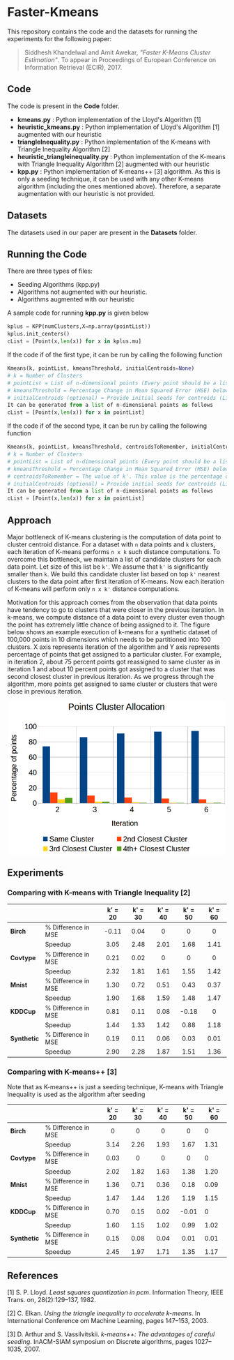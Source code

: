 # Faster-Kmeans

This repository contains the code and the datasets for running the experiments for the following paper:

>Siddhesh Khandelwal and Amit Awekar, *"Faster K-Means Cluster Estimation"*. To appear in Proceedings of European
Conference on Information Retrieval (ECIR), 2017.

## Code

The code is present in the **Code** folder.
* **kmeans.py** : Python implementation of the Lloyd's Algorithm [1]
* **heuristic_kmeans.py** : Python implementation of Lloyd's Algorithm [1] augmented with our heuristic
* **triangleInequality.py** : Python implementation of the K-means with Triangle Inequality Algorithm [2]
* **heuristic_triangleinequality.py** : Python implementation of the K-means with Triangle Inequality Algorithm [2] augmented with our heuristic
* **kpp.py** : Python implementation of K-means++ [3] algorithm. As this is only a seeding technique, it can be used with any other K-means algorithm (including the ones mentioned above). Therefore, a separate augmentation with our heuristic is not provided.

## Datasets

The datasets used in our paper are present in the **Datasets** folder.

## Running the Code

There are three types of files:
* Seeding Algorithms (kpp.py)
* Algorithms not augmented with our heuristic.
* Algorithms augmented with our heuristic

A sample code for running **kpp.py** is given below
```python
kplus = KPP(numClusters,X=np.array(pointList))
kplus.init_centers()
cList = [Point(x,len(x)) for x in kplus.mu]
```

If the code if of the first type, it can be run by calling the following function
```python
Kmeans(k, pointList, kmeansThreshold, initialCentroids=None)
# k = Number of Clusters
# pointList = List of n-dimensional points (Every point should be a list)
# kmeansThreshold = Percentage Change in Mean Squared Error (MSE) below which the algorithm should stop. Used as a stopping criteria
# initialCentroids (optional) = Provide initial seeds for centroids (List of Point() class objects). 
It can be generated from a list of n-dimensional points as follows 
cList = [Point(x,len(x)) for x in pointList]
```

If the code if of the second type, it can be run by calling the following function
```python
Kmeans(k, pointList, kmeansThreshold, centroidsToRemember, initialCentroids=None)
# k = Number of Clusters
# pointList = List of n-dimensional points (Every point should be a list)
# kmeansThreshold = Percentage Change in Mean Squared Error (MSE) below which the algorithm should stop. Used as a stopping criteria
# centroidsToRemember = The value of k'. This value is the percentage of k to be used as the Candidate Cluster List (CCL)
# initialCentroids (optional) = Provide initial seeds for centroids (List of Point() class objects). 
It can be generated from a list of n-dimensional points as follows 
cList = [Point(x,len(x)) for x in pointList]
```


## Approach

Major bottleneck of K-means clustering is the computation of data point to cluster centroid distance. For a dataset with `n` data points and `k` clusters, each iteration of K-means performs `n x k` such distance computations. To overcome this bottleneck, we maintain a list of candidate clusters for each data point. Let size of this list be `k'`. We assume that `k'` is significantly smaller than `k`. We build this candidate cluster list based on top `k'` nearest clusters to the data point after first iteration of K-means. Now each iteration of K-means will perform only `n x k'` distance computations.

Motivation for this approach comes from the observation that data points have tendency to go to clusters that were closer in the previous iteration. In k-means, we compute distance of a data point to every cluster even though the point has extremely little chance of being assigned to it. The figure below shows an example execution of k-means for a synthetic dataset of 100,000 points in 10 dimensions which needs to be partitioned into 100 clusters. X axis represents iteration of the algorithm and Y axis represents percentage of points that get assigned to a particular cluster. For example, in iteration 2, about 75 percent points got reassigned to same cluster as in iteration 1 and about 10 percent points got assigned to a cluster that was second closest cluster in previous iteration. As we progress through the algorithm, more points get assigned to same cluster or clusters that were close in previous iteration. 
<p align="center">
  <img src="Images/table.png" alt="Point Distribution per Iteration" width="500" align="middle"/>
</p>

## Experiments

### Comparing with K-means with Triangle Inequality [2]
|           |                     | **k' = 20** | **k' = 30** | **k' = 40** | **k' = 50** | **k' = 60** |
|-----------|---------------------|:-------:|:-------:|:-------:|:-------:|:-------:|
| **Birch**     | % Difference in MSE |  -0.11  |   0.04  |    0    |    0    |    0    |
|           | Speedup             |   3.05  |   2.48  |   2.01  |   1.68  |   1.41  |
| **Covtype**   | % Difference in MSE |   0.21  |   0.02  |    0    |    0    |    0    |
|           | Speedup             |   2.32  |   1.81  |   1.61  |   1.55  |   1.42  |
| **Mnist**     | % Difference in MSE |   1.30  |   0.72  |   0.51  |   0.43  |   0.37  |
|           | Speedup             |   1.90  |   1.68  |   1.59  |   1.48  |   1.47  |
| **KDDCup**    | % Difference in MSE |   0.81  |   0.11  |   0.08  |  -0.18  |    0    |
|           | Speedup             |   1.44  |   1.33  |   1.42  |   0.88  |   1.18  |
| **Synthetic** | % Difference in MSE |   0.19  |   0.11  |   0.06  |   0.03  |   0.01  |
|           | Speedup             |   2.90  |   2.28  |   1.87  |   1.51  |   1.36  |

### Comparing with K-means++ [3] 

Note that as K-means++ is just a seeding technique, K-means with Triangle Inequality is used as the algorithm after seeding

|           |                     | **k' = 20** | **k' = 30** | **k' = 40** | **k' = 50** | **k' = 60** |
|-----------|---------------------|:-------:|:-------:|:-------:|:-------:|---------|
| **Birch**     | % Difference in MSE |    0    |    0    |    0    |    0    |    0    |
|           | Speedup             |   3.14  |   2.26  |   1.93  |   1.67  |   1.31  |
| **Covtype**   | % Difference in MSE |   0.03  |    0    |    0    |    0    |    0    |
|           | Speedup             |   2.02  |   1.82  |   1.63  |   1.38  |   1.20  |
| **Mnist**     | % Difference in MSE |   1.36  |   0.71  |   0.36  |   0.18  |   0.09  |
|           | Speedup             |   1.47  |   1.44  |   1.26  |   1.19  |   1.15  |
| **KDDCup**    | % Difference in MSE |   0.70  |   0.15  |   0.02  |  -0.01  |    0    |
|           | Speedup             |   1.60  |   1.15  |   1.02  |   0.99  |   1.02  |
| **Synthetic** | % Difference in MSE |   0.15  |   0.08  |   0.04  |   0.01  |   0.01  |
|           | Speedup             |   2.45  |   1.97  |   1.71  |   1.35  |   1.17  |


## References
[1] S. P. Lloyd. *Least squares quantization in pcm*. Information Theory, IEEE Trans. on, 28(2):129–137, 1982.

[2] C. Elkan. *Using the triangle inequality to accelerate k-means*. In International Conference om Machine Learning, pages 147–153, 2003.

[3] D. Arthur and S. Vassilvitskii. *k-means++: The advantages of careful seeding*. InACM-SIAM symposium on Discrete algorithms, pages 1027–1035, 2007.
